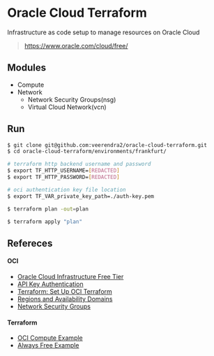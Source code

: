 # Oracle Cloud Terraform
Infrastructure as code setup to manage resources on Oracle Cloud

> https://www.oracle.com/cloud/free/

## Modules
* Compute
* Network
  * Network Security Groups(nsg)
  * Virtual Cloud Network(vcn)

## Run
```bash
$ git clone git@github.com:veerendra2/oracle-cloud-terraform.git
$ cd oracle-cloud-terraform/environments/frankfurt/

# terraform http backend username and password
$ export TF_HTTP_USERNAME=[REDACTED]
$ export TF_HTTP_PASSWORD=[REDACTED]

# oci authentication key file location
$ export TF_VAR_private_key_path=./auth-key.pem

$ terraform plan -out=plan

$ terraform apply "plan"
```
## Refereces

#### OCI
* [Oracle Cloud Infrastructure Free Tier](https://docs.oracle.com/en-us/iaas/Content/FreeTier/freetier.htm)
* [API Key Authentication](https://docs.oracle.com/en-us/iaas/Content/API/SDKDocs/terraformproviderconfiguration.htm#APIKeyAuth)
* [Terraform: Set Up OCI Terraform](https://docs.oracle.com/en-us/iaas/developer-tutorials/tutorials/tf-provider/01-summary.htm)
* [Regions and Availability Domains](https://docs.oracle.com/en-us/iaas/Content/General/Concepts/regions.htm)
* [Network Security Groups](https://docs.oracle.com/en-us/iaas/Content/Network/Concepts/networksecuritygroups.htm)

#### Terraform
* [OCI Compute Example](https://github.com/oracle-terraform-modules/terraform-oci-compute-instance.git)
* [Always Free Example](https://github.com/oracle/terraform-provider-oci/tree/master/examples/always_free)

